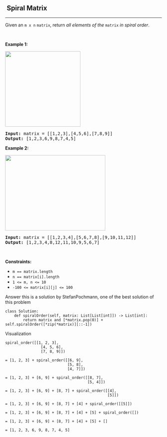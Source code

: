 <h2>  Spiral Matrix</h2><hr><div><p>Given an <code>m x n</code> <code>matrix</code>, return <em>all elements of the</em> <code>matrix</code> <em>in spiral order</em>.</p>

<p>&nbsp;</p>
<p><strong class="example">Example 1:</strong></p>
<img alt="" src="https://assets.leetcode.com/uploads/2020/11/13/spiral1.jpg" style="width: 242px; height: 242px;">
<pre><strong>Input:</strong> matrix = [[1,2,3],[4,5,6],[7,8,9]]
<strong>Output:</strong> [1,2,3,6,9,8,7,4,5]
</pre>

<p><strong class="example">Example 2:</strong></p>
<img alt="" src="https://assets.leetcode.com/uploads/2020/11/13/spiral.jpg" style="width: 322px; height: 242px;">
<pre><strong>Input:</strong> matrix = [[1,2,3,4],[5,6,7,8],[9,10,11,12]]
<strong>Output:</strong> [1,2,3,4,8,12,11,10,9,5,6,7]
</pre>

<p>&nbsp;</p>
<p><strong>Constraints:</strong></p>

<ul>
	<li><code>m == matrix.length</code></li>
	<li><code>n == matrix[i].length</code></li>
	<li><code>1 &lt;= m, n &lt;= 10</code></li>
	<li><code>-100 &lt;= matrix[i][j] &lt;= 100</code></li>
</ul>
</div>

Answer
this is a solution by StefanPochmann, one of the best solution of this problem

```
class Solution:
    def spiralOrder(self, matrix: List[List[int]]) -> List[int]:
        return matrix and [*matrix.pop(0)] + self.spiralOrder([*zip(*matrix)][::-1])

```

Visualization
```
spiral_order([[1, 2, 3],
                [4, 5, 6],
                [7, 8, 9]])

= [1, 2, 3] + spiral_order([[6, 9],
                            [5, 8],
                            [4, 7]])

= [1, 2, 3] + [6, 9] + spiral_order([[8, 7],
                                     [5, 4]])

= [1, 2, 3] + [6, 9] + [8, 7] + spiral_order([[4],
                                              [5]])

= [1, 2, 3] + [6, 9] + [8, 7] + [4] + spiral_order([[5]])

= [1, 2, 3] + [6, 9] + [8, 7] + [4] + [5] + spiral_order([])

= [1, 2, 3] + [6, 9] + [8, 7] + [4] + [5] + []

= [1, 2, 3, 6, 9, 8, 7, 4, 5]
```
